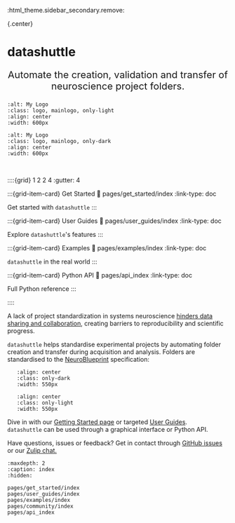 :html_theme.sidebar_secondary.remove:

{.center}
# **datashuttle**

<p style="text-align: center; font-size: 22px;">Automate the creation, validation and transfer of neuroscience project folders.</p>

```{image} _static/datashuttle-overview-light.png
:alt: My Logo
:class: logo, mainlogo, only-light
:align: center
:width: 600px
```
```{image} _static/datashuttle-overview-dark.png
:alt: My Logo
:class: logo, mainlogo, only-dark
:align: center
:width: 600px
```
<br>


::::{grid} 1 2 2 4
:gutter: 4


:::{grid-item-card} Get Started
:link: pages/get_started/index
:link-type: doc

Get started with ``datashuttle``
:::


:::{grid-item-card} User Guides
:link: pages/user_guides/index
:link-type: doc

Explore ``datashuttle``'s features
:::

:::{grid-item-card} Examples
:link: pages/examples/index
:link-type: doc

``datashuttle`` in the real world
:::

:::{grid-item-card} Python API
:link: pages/api_index
:link-type: doc

Full Python reference
:::

::::

A lack of project standardization in systems neuroscience
[hinders data sharing and collaboration](https://neuroinformatics.dev/blog/neuroblueprint.html),
creating barriers to reproducibility and scientific progress.


``datashuttle`` helps standardise experimental
projects by automating folder creation and transfer
during acquisition and analysis. Folders are standardised to the
[NeuroBlueprint](https://neuroblueprint.neuroinformatics.dev) specification:

```{image} /_static/NeuroBlueprint_project_tree_dark.png
   :align: center
   :class: only-dark
   :width: 550px
```
```{image} /_static/NeuroBlueprint_project_tree_light.png
   :align: center
   :class: only-light
   :width: 550px
```

Dive in with our [Getting Started page](pages/get_started/index)
or targeted [User Guides](pages/user_guides/index).  \
``datashuttle`` can be used through a graphical interface or Python API.

Have questions, issues or feedback? Get in contact through
[GitHub issues](https://github.com/neuroinformatics-unit/datashuttle/issues)
or our
[Zulip chat.](https://neuroinformatics.zulipchat.com/#narrow/stream/405999-DataShuttle)

```{toctree}
:maxdepth: 2
:caption: index
:hidden:

pages/get_started/index
pages/user_guides/index
pages/examples/index
pages/community/index
pages/api_index
```

